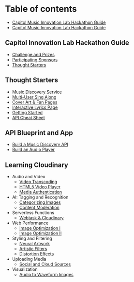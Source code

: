 # Table of contents

* [Capitol Music Innovation Lab Hackathon Guide](README.md)
* [Capitol Music Innovation Lab Hackathon Guide](capitol-music-innovation-lab-hackathon-guide-1.md)

## Capitol Innovation Lab Hackathon Guide

* [Challenge and Prizes](capitol-innovation-lab-hackathon-guide/challenge-and-prizes.md)
* [Participating Sponsors](capitol-innovation-lab-hackathon-guide/participating-sponsors.md)
* [Thought Starters](capitol-innovation-lab-hackathon-guide/thought-starters/README.md)
## Thought Starters
  * [Music Discovery Service](capitol-innovation-lab-hackathon-guide/thought-starters/music-discovery-service.md)
  * [Multi-User Sing Along](capitol-innovation-lab-hackathon-guide/thought-starters/multi-user-sing-along.md)
  * [Cover Art & Fan Pages](capitol-innovation-lab-hackathon-guide/thought-starters/cover-art-and-fan-pages.md)
  * [Interactive Lyrics Page](capitol-innovation-lab-hackathon-guide/thought-starters/interactive-lyrics-page.md)
  * [Getting Started](capitol-innovation-lab-hackathon-guide/thought-starters/getting-started.md)
  * [API Cheat Sheet](capitol-innovation-lab-hackathon-guide/thought-starters/api-cheat-sheet.md)
## API Blueprint and App
  * [Build a Music Discovery API](cloudinary-cookbook/streaming-audio/build-a-music-discovery-api.md)
  * [Build an Audio Player](cloudinary-cookbook/streaming-audio/build-an-audio-player.md)

## Learning Cloudinary  
  * Audio and Video
    * [Video Transcoding](capitol-innovation-lab-hackathon-guide/thought-starters/audio-and-video/video-transcoding.md)
    * [HTML5 Video Player](capitol-innovation-lab-hackathon-guide/thought-starters/audio-and-video/html5-video-player.md)
    * [Media Authentication](capitol-innovation-lab-hackathon-guide/thought-starters/audio-and-video/media-authentication.md)
  * AI: Tagging and Recognition
    * [Categorizing Images](capitol-innovation-lab-hackathon-guide/thought-starters/ai-tagging-and-recognition/categorizing-images.md)
    * [Content Moderation](capitol-innovation-lab-hackathon-guide/thought-starters/ai-tagging-and-recognition/content-moderation.md)
  * Serverless Functions
    * [Webtask & Cloudinary](capitol-innovation-lab-hackathon-guide/thought-starters/serverless-functions/webtask-and-cloudinary.md)
  * Web Performance
    * [Image Optimization I](capitol-innovation-lab-hackathon-guide/thought-starters/web-performance/image-optimization-i.md)
    * [Image Optimization II](capitol-innovation-lab-hackathon-guide/thought-starters/web-performance/image-optimization-ii.md)
  * Styling and Filtering
    * [Neural Artwork](capitol-innovation-lab-hackathon-guide/thought-starters/styling-and-filtering/neural-artwork.md)
    * [Artistic Filters](capitol-innovation-lab-hackathon-guide/thought-starters/styling-and-filtering/artistic-filters.md)
    * [Distortion Effects](capitol-innovation-lab-hackathon-guide/thought-starters/styling-and-filtering/distortion-effects.md)
  * Uploading Media
    * [Social and Cloud Sources](capitol-innovation-lab-hackathon-guide/thought-starters/uploading-media/social-and-cloud-sources.md)
  * Visualization
    * [Audio to Waveform Images](capitol-innovation-lab-hackathon-guide/thought-starters/visualization/audio-to-waveform-images.md)




